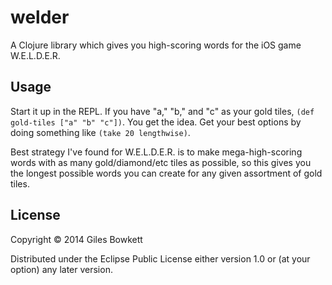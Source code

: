 # welder

A Clojure library which gives you high-scoring words for the iOS game
W.E.L.D.E.R.

## Usage

Start it up in the REPL. If you have "a," "b," and "c" as your gold tiles,
`(def gold-tiles ["a" "b" "c"])`. You get the idea. Get your best options by
doing something like `(take 20 lengthwise)`.

Best strategy I've found for W.E.L.D.E.R. is to make mega-high-scoring words
with as many gold/diamond/etc tiles as possible, so this gives you the longest
possible words you can create for any given assortment of gold tiles.

## License

Copyright © 2014 Giles Bowkett

Distributed under the Eclipse Public License either version 1.0 or (at
your option) any later version.

